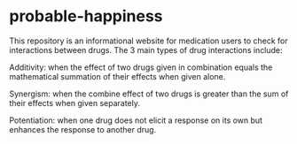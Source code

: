 # probable-happiness
This repository is an informational website for medication users to check for interactions between drugs. The 3 main types of drug interactions include: 

Additivity: when the effect of two drugs given in combination equals the mathematical summation of their effects when given alone.

Synergism: when the combine effect of two drugs is greater than the sum of their effects when given separately.

Potentiation: when one drug does not elicit a response on its own but enhances the response to another drug.
